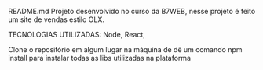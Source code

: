 README.md
Projeto desenvolvido no curso da B7WEB, nesse projeto é feito um site de vendas estilo OLX.

TECNOLOGIAS UTILIZADAS: Node, React,

Clone o repositório em algum lugar na máquina de dê um comando npm install para instalar todas as libs utilizadas na plataforma
